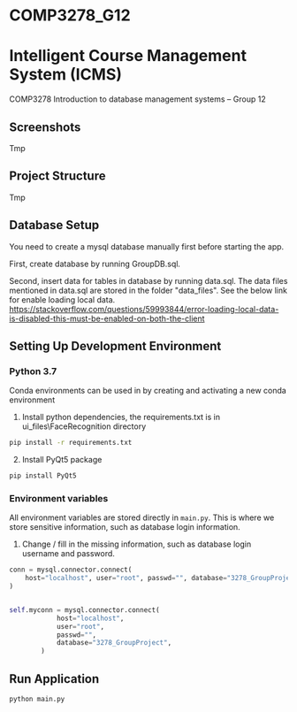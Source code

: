# COMP3278_G12


# Intelligent Course Management System (ICMS)

COMP3278 Introduction to database management systems – Group 12

## Screenshots
Tmp

## Project Structure
Tmp  

## Database Setup

You need to create a mysql database manually first before starting the app.

First, create database by running GroupDB.sql.

Second, insert data for tables in database by running data.sql. The data files mentioned in data.sql are stored in the folder "data_files". See the below link for enable loading local data.  
https://stackoverflow.com/questions/59993844/error-loading-local-data-is-disabled-this-must-be-enabled-on-both-the-client

## Setting Up Development Environment

### Python 3.7
Conda environments can be used in by creating and activating a new conda environment  
1. Install python dependencies, the requirements.txt is in ui_files\FaceRecognition directory

```bash
pip install -r requirements.txt
```

2. Install PyQt5 package

```bash
pip install PyQt5
```

### Environment variables

All environment variables are stored directly in `main.py`.
This is where we store sensitive information, such as database login information.

1. Change / fill in the missing information, such as database login username and password.
```py
conn = mysql.connector.connect(
    host="localhost", user="root", passwd="", database="3278_GroupProject"
)


self.myconn = mysql.connector.connect(
            host="localhost",
            user="root",
            passwd="",
            database="3278_GroupProject",
        )
```

## Run Application
```bash
python main.py
```

